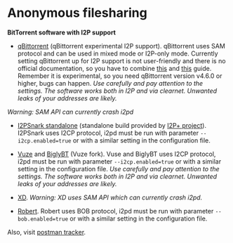 Anonymous filesharing
=====================

**BitTorrent software with I2P support**

- [qBittorrent](http://qbittorrent.org/) (qBittorrent experimental I2P support). qBittorrent uses SAM protocol and can be used in mixed mode or I2P-only mode. Currently setting qBittorrent up for I2P support is not user-friendly and there is no official documentation, so you have to combine [this](http://www.i2pforum.net/viewtopic.php?t=1224) and [this](https://strict3443.codeberg.page/i2p-info/hugo/public/posts/how-to-use-i2p-on-qbittorrent-nox/) guide. Remember it is experimental, so you need qBittorrent version v4.6.0 or higher, bugs can happen. *Use carefully and pay attention to the settings. The software works both in I2P and via clearnet. Unwanted leaks of your addresses are likely.*

*Warning: SAM API can currently crash i2pd*

- [I2PSnark standalone](https://gitlab.com/i2pplus/I2P.Plus/-/jobs/artifacts/master/raw/i2psnark-standalone.zip?job=Java8) (standalone build provided by [I2P+ project](https://i2pplus.github.io/)). I2PSnark uses I2CP protocol, i2pd must be run with parameter `--i2cp.enabled=true` or with a similar setting in the configuration file.

- [Vuze](https://en.wikipedia.org/wiki/Vuze) and [BiglyBT](https://www.biglybt.com) (Vuze fork). Vuse and BiglyBT uses I2CP protocol, i2pd must be run with parameter `--i2cp.enabled=true` or with a similar setting in the configuration file. *Use carefully and pay attention to the settings. The software works both in I2P and via clearnet. Unwanted leaks of your addresses are likely.*

- [XD](https://github.com/majestrate/XD). *Warning: XD uses SAM API which can currently crash i2pd.*

- [Robert](http://en.wikipedia.org/wiki/Robert_%28P2P_Software%29). Robert uses BOB protocol, i2pd must be run with parameter `--bob.enabled=true` or with a similar setting in the configuration file.

Also, visit [postman tracker](http://tracker2.postman.i2p).
